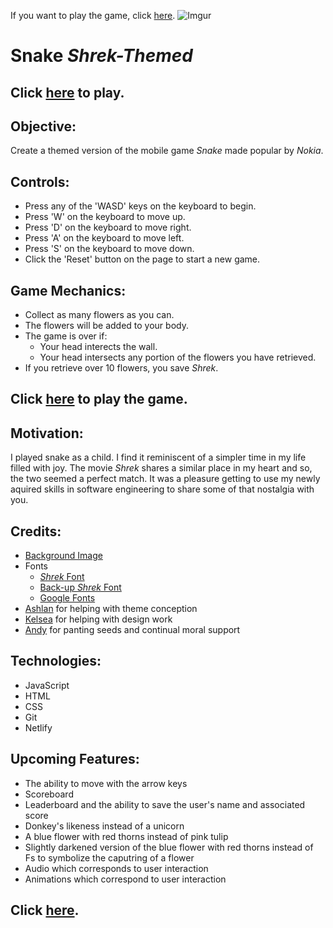  
If you want to play the game, click  [here](https://snake-blue-flower-red-thorns-theme.netlify.app/). 
![Imgur](https://i.imgur.com/aB7kV5n.png)
# Snake *Shrek-Themed*
## Click [here](https://snake-blue-flower-red-thorns-theme.netlify.app/) to play. 
## Objective:
Create a themed version of the mobile game *Snake* made popular by *Nokia*.
## Controls:
* Press any of the 'WASD' keys on the keyboard to begin.
* Press 'W' on the keyboard to move up.
* Press 'D' on the keyboard to move right.
* Press 'A' on the keyboard to move left.
* Press 'S' on the keyboard to move down.
* Click the 'Reset' button on the page to start a new game.
## Game Mechanics:
* Collect as many flowers as you can.
* The flowers will be added to your body.
* The game is over if:
    * Your head interects the wall.
    * Your head intersects any portion of the flowers you have retrieved.
* If you retrieve over 10 flowers, you save *Shrek*.
## Click [here](https://snake-blue-flower-red-thorns-theme.netlify.app/) to play the game.
## Motivation:
I played snake as a child. I find it reminiscent of a simpler time in my life filled with joy. The movie *Shrek* shares a similar place in my heart and so, the two seemed a perfect match. It was a pleasure getting to use my newly aquired skills in software engineering to share some of that nostalgia with you.
## Credits:
* [Background Image](https://disneyfanon.fandom.com/wiki/Shrek%27s_Swamp)
* Fonts
  * [*Shrek* Font](https://allfont.net/download/shrek/)
  * [Back-up *Shrek* Font](https://www.cdnfonts.com/jlr-star-shrek.font)
  * [Google Fonts](https://fonts.google.com/)
* [Ashlan](https://github.com/ashfilbrun) for helping with theme conception
* [Kelsea](https://github.com/kmhdesign123) for helping with design work
* [Andy](https://github.com/andrewmorrisondev/snake) for panting seeds and continual moral support
## Technologies:
* JavaScript
* HTML
* CSS
* Git
* Netlify
## Upcoming Features:
* The ability to move with the arrow keys
* Scoreboard
* Leaderboard and the ability to save the user's name and associated score
* Donkey's likeness instead of a unicorn
* A blue flower with red thorns instead of pink tulip
* Slightly darkened version of the blue flower with red thorns instead of Fs to symbolize the caputring of a flower
* Audio which corresponds to user interaction
* Animations which correspond to user interaction
## Click [here](https://snake-blue-flower-red-thorns-theme.netlify.app/). 